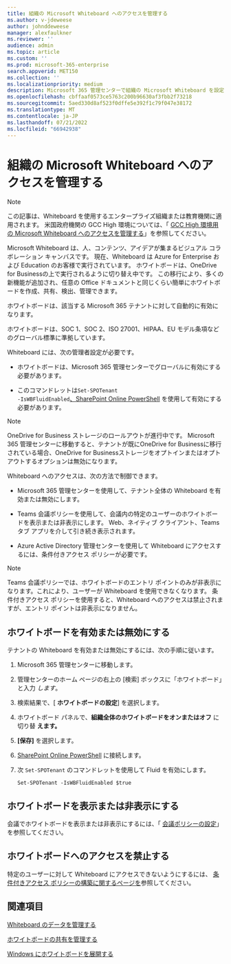 ```yaml
---
title: 組織の Microsoft Whiteboard へのアクセスを管理する
ms.author: v-jdeweese
author: johnddeweese
manager: alexfaulkner
ms.reviewer: ''
audience: admin
ms.topic: article
ms.custom: ''
ms.prod: microsoft-365-enterprise
search.appverid: MET150
ms.collection: ''
ms.localizationpriority: medium
description: Microsoft 365 管理センターで組織の Microsoft Whiteboard を設定する方法について説明します。
ms.openlocfilehash: cbffaaf0573ce5763c200b96630af3fbb2f73218
ms.sourcegitcommit: 5aed330d8af523f0dffe5e392f1c79f047e38172
ms.translationtype: MT
ms.contentlocale: ja-JP
ms.lasthandoff: 07/21/2022
ms.locfileid: "66942938"
---
```

# <a name="manage-access-to-microsoft-whiteboard-for-your-organization"></a>組織の Microsoft Whiteboard へのアクセスを管理する

>[!NOTE]
> この記事は、Whiteboard を使用するエンタープライズ組織または教育機関に適用されます。 米国政府機関の GCC High 環境については、「 [GCC High 環境用の Microsoft Whiteboard へのアクセスを管理する](manage-whiteboard-access-gcc-high.md)」を参照してください。

Microsoft Whiteboard は、人、コンテンツ、アイデアが集まるビジュアル コラボレーション キャンバスです。 現在、Whiteboard は Azure for Enterprise および Education のお客様で実行されています。 ホワイトボードは、OneDrive for Businessの上で実行されるように切り替え中です。 この移行により、多くの新機能が追加され、任意の Office ドキュメントと同じくらい簡単にホワイトボードを作成、共有、検出、管理できます。

ホワイトボードは、該当する Microsoft 365 テナントに対して自動的に有効になります。 

ホワイトボードは、SOC 1、SOC 2、ISO 27001、HIPAA、EU モデル条項などのグローバル標準に準拠しています。 

Whiteboard には、次の管理者設定が必要です。

- ホワイトボードは、Microsoft 365 管理センターでグローバルに有効にする必要があります。

- このコマンドレットは<code>Set-SPOTenant -IsWBFluidEnabled</code>[、SharePoint Online PowerShell](/powershell/sharepoint/sharepoint-online/connect-sharepoint-online) を使用して有効にする必要があります。

>[!NOTE]
> OneDrive for Business ストレージのロールアウトが進行中です。 Microsoft 365 管理センターに移動すると、テナントが既にOneDrive for Businessに移行されている場合、OneDrive for Businessストレージをオプトインまたはオプトアウトするオプションは無効になります。

Whiteboard へのアクセスは、次の方法で制御できます。

- Microsoft 365 管理センターを使用して、テナント全体の Whiteboard を有効または無効にします。

- Teams 会議ポリシーを使用して、会議内の特定のユーザーのホワイトボードを表示または非表示にします。 Web、ネイティブ クライアント、Teams タブ アプリを介して引き続き表示されます。

- Azure Active Directory 管理センターを使用して Whiteboard にアクセスするには、条件付きアクセス ポリシーが必要です。

>[!NOTE]
> Teams 会議ポリシーでは、ホワイトボードのエントリ ポイントのみが非表示になります。これにより、ユーザーが Whiteboard を使用できなくなります。 条件付きアクセス ポリシーを使用すると、Whiteboard へのアクセスは禁止されますが、エントリ ポイントは非表示になりません。

## <a name="enable-or-disable-whiteboard"></a>ホワイトボードを有効または無効にする

テナントの Whiteboard を有効または無効にするには、次の手順に従います。

1. Microsoft 365 管理センターに移動します。

2. 管理センターのホーム ページの右上の [検索] ボックスに「ホワイトボード」と入力 *します*。

3. 検索結果で、[ **ホワイトボードの設定**] を選択します。

4. ホワイトボード パネルで、**組織全体のホワイトボードをオンまたはオフ** に切り替 **えます。**

5. **[保存]** を選択します。

6. [SharePoint Online PowerShell](/powershell/sharepoint/sharepoint-online/connect-sharepoint-online) に接続します。

7. 次 <code>Set-SPOTenant</code> のコマンドレットを使用して Fluid を有効にします。

   <pre><code class="lang-powershell">Set-SPOTenant -IsWBFluidEnabled $true</code></pre>
 
## <a name="show-or-hide-whiteboard"></a>ホワイトボードを表示または非表示にする

会議でホワイトボードを表示または非表示にするには、「 [会議ポリシーの設定](/microsoftteams/meeting-policies-content-sharing)」を参照してください。 

## <a name="prevent-access-to-whiteboard"></a>ホワイトボードへのアクセスを禁止する

特定のユーザーに対して Whiteboard にアクセスできないようにするには、 [条件付きアクセス ポリシーの構築に関するページを](/azure/active-directory/conditional-access/concept-conditional-access-policies)参照してください。

## <a name="see-also"></a>関連項目

[Whiteboard のデータを管理する](manage-data-organizations.md)

[ホワイトボードの共有を管理する](manage-sharing-organizations.md)

[Windows にホワイトボードを展開する](deploy-on-windows-organizations.md)
